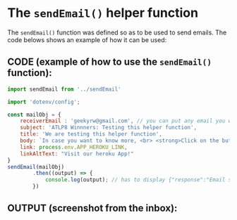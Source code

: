 # The `sendEmail()` helper function

The `sendEmail()` function was defined so as to be used to send emails.
The code belows shows an example of how it can be used:

## CODE (example of how to use the `sendEmail()` function):

```javascript
import sendEmail from '../sendEmail'

import 'dotenv/config';

const mailObj = {
    receiverEmail : 'geekyrw@gmail.com', // you can put any email you want to send to
    subject: 'ATLP8 Winnners: Testing this helper function',
    title: 'We are testing this helper function',
    body: `In case you want to know more, <br> <strong>Click on the button below:</strong>`,
    link: process.env.APP_HEROKU_LINK,
    linkAltText: "Visit our heroku App!"
}
sendEmail(mailObj)
        .then((output) => {  
            console.log(output); // has to display {"response":"Email sent"} for a successful email delivery.
        })
```

## OUTPUT (screenshot from the inbox):

